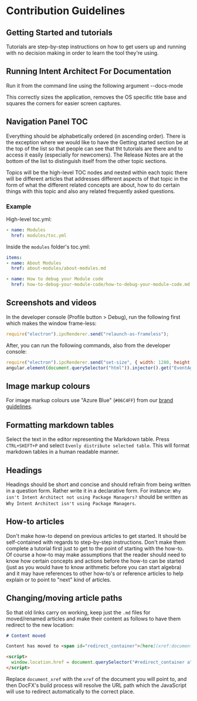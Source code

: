 # Contribution Guidelines

## Getting Started and tutorials

Tutorials are step-by-step instructions on how to get users up and running with no decision making in order to learn the tool they're using.

## Running Intent Architect For Documentation

Run it from the command line using the following argument
--docs-mode

This correctly sizes the application, removes the OS specific title base and squares the corners for easier screen captures.

## Navigation Panel TOC

Everything should be alphabetically ordered (in ascending order). There is the exception where we would like to have the Getting started section be at the top of the list so that people can see that tht tutorials are there and to access it easily (especially for newcomers). The Release Notes are at the bottom of the list to distinguish itself from the other topic sections.

Topics will be the high-level TOC nodes and nested within each topic there will be different articles that addresses different aspects of that topic in the form of what the different related concepts are about, how to do certain things with this topic and also any related frequently asked questions.

### Example

High-level toc.yml:

```yaml
- name: Modules
  href: modules/toc.yml
```

Inside the `modules` folder's toc.yml:

```yaml
items:
- name: About Modules
  href: about-modules/about-modules.md

- name: How to debug your Module code
  href: how-to-debug-your-module-code/how-to-debug-your-module-code.md
```

## Screenshots and videos

In the developer console (Profile button > Debug), run the following first which makes the window frame-less:

```js
require("electron").ipcRenderer.send("relaunch-as-frameless");
```

After, you can run the following commands, also from the developer console:

```js
require("electron").ipcRenderer.send("set-size", { width: 1280, height: 720 }); // Sets the window to the recommended recording size of 720p
angular.element(document.querySelector("html")).injector().get("EventAggregator").publish("set-presentation-mode", true); // Hides "Update Available", hides "IPC Connected" and changes the user display name to "User".
```

## Image markup colours

For image markup colours use "Azure Blue" (`#06C4FF`) from our [brand guidelines](https://intentarchitect.sharepoint.com/sites/IntentArchitectTeam/Shared%20Documents/Forms/AllItems.aspx?id=%2Fsites%2FIntentArchitectTeam%2FShared%20Documents%2FMarketing%2FCollateral%2FIA%2DMini%20Brand%20Guidelinesl%5FFA%2Epdf&parent=%2Fsites%2FIntentArchitectTeam%2FShared%20Documents%2FMarketing%2FCollateral).

## Formatting markdown tables

Select the text in the editor representing the Markdown table. Press `CTRL+SHIFT+P` and select `Evenly distribute selected table`. This will format markdown tables in a human readable manner.

## Headings

Headings should be short and concise and should refrain from being written in a question form. Rather write it in a declarative form. For instance: `Why isn't Intent Architect not using Package Managers?` should be written as `Why Intent Architect isn't using Package Managers`.

## How-to articles

Don't make how-to depend on previous articles to get started. It should be self-contained with regards to step-by-step instructions. Don't make them complete a tutorial first just to get to the point of starting with the how-to. Of course a how-to may make assumptions that the reader should need to know how certain concepts and actions before the how-to can be started (just as you would have to know arithmetic before you can start algebra) and it may have references to other how-to's or reference articles to help explain or to point to "next" kind of articles.

## Changing/moving article paths

So that old links carry on working, keep just the `.md` files for moved/renamed articles and make their content as follows to have them redirect to the new location:

```markdown
# Content moved

Content has moved to <span id="redirect_container">[here](xref:document_xref)</span>.

<script>
  window.location.href = document.querySelector("#redirect_container a").href;
</script>
```

Replace `document_xref` with the `xref` of the document you will point to, and then DocFX's build process will resolve the URL path which the JavaScript will use to redirect automatically to the correct place.
